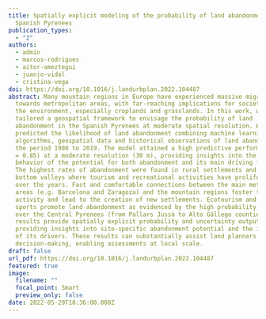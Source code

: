 ```yaml
---
title: Spatially explicit modeling of the probability of land abandonment in the
  Spanish Pyrenees
publication_types:
  - "2"
authors:
  - admin
  - marcos-rodrigues
  - aitor-ameztegui
  - juanjo-vidal
  - cristina-vega
doi: https://doi.org/10.1016/j.landurbplan.2022.104487
abstract: Many mountain regions in Europe have experienced massive migrations
  towards metropolitan areas, with far-reaching implications for societies and
  the environment, especially croplands and grasslands. In this work, we
  tailored a geospatial framework to envisage the probability of land
  abandonment in the Spanish Pyrenees at moderate spatial resolution. We
  predicted the likelihood of land abandonment combining machine learning
  algorithms, geospatial data and historical observations of land abandonment in
  the period 1980 to 2019. The model attained a high predictive performance (AUC
  = 0.85) at a moderate resolution (30 m), providing insights into the spatial
  behavior of the potential for both abandonment and its main driving forces.
  The highest rates of abandonment were found in rural settlements and towns in
  bottom valleys where tourism and recreational activities have proliferated
  over the years. Fast and comfortable connections between the main metropolitan
  areas (e.g. Barcelona and Zaragoza) and the mountain regions foster touristic
  activity and lead to the creation of new settlements. Ecotourism and mountain
  sports promote land abandonment as evidenced by the high probability predicted
  over the Central Pyrenees (from Pallars Jussà to Alto Gállego counties). Our
  results provide spatially explicit probability and uncertainty outputs,
  providing insights into site-specific abandonment potential and the influence
  of its drivers. These results can substantially assist land planners in
  decision-making, enabling assessments at local scale.
draft: false
url_pdf: https://doi.org/10.1016/j.landurbplan.2022.104487
featured: true
image:
  filename: ""
  focal_point: Smart
  preview_only: false
date: 2022-05-29T18:36:00.000Z
---
```

